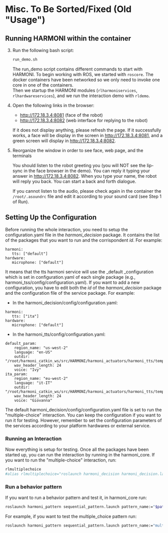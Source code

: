 # Misc. To Be Sorted/Fixed (Old "Usage")
## Running HARMONI within the container

3. Run the following bash script:

    ```bash
    run_demo.sh
    ```
    The run_demo script contains different commands to start with HARMONI.
    To begin working with ROS, we started with `roscore`. The docker containers have been networked so we only need to invoke one core in one of the containers.  
    Then we startup the HARMONI modules (`rlharmoniservices`, `rlhardwareservices`), and we run the interaction demo with `rldemo`.


4. Open the following links in the browser:
    * http://172.18.3.4:8081 (face of the robot)
    * http://172.18.3.4:8082 (web interface for replying to the robot)

    If it does not display anything, please refresh the page.
    If it successfully works, a face will be display in the screen in http://172.18.3.4:8081, and a green screen will display in http://172.18.3.4:8082. 

5.  Reorganize the window in order to see face, web page, and the terminals

    You should listen to the robot greeting you (you will NOT see the lip-sync in the face browser in the demo). You can reply it typing your answer in http://172.18.3.4:8082. 
    When you type your name, the robot will reply you back. You can start a back and forth dialogue.

    If you cannot listen to the audio, please check again in the container the `/root/.asoundrc` file and edit it according to your sound card (see Step 1 of Run).



## Setting Up the Configuration
Before running the whole interaction, you need to setup the configuration.yaml file in the _harmoni_decision_ package.
It contains the list of the packages that you want to run and the corrispondent _id_. For example:
```
harmoni:
   tts: ["default"]
hardware:
   microphone: ["default"]
```

It means that the tts harmoni service will use the _default _configuration which is set in configuration.yaml of each single package (e.g., harmoni_tss/config/configuration.yaml). If you want to add a new configuration, you have to edit both the _id_ of the _harmoni_decision_ package and the configuration file of the service package. For example: 
- In the harmoni_decision/config/configuration.yaml:
```
harmoni:
   tts: ["ita"]
hardware:
   microphone: ["default"]
```
- In the harmoni_tts/config/configuration.yaml:
```
default_param: 
    region_name: "us-west-2"
    language: "en-US"
    outdir: "/root/harmoni_catkin_ws/src/HARMONI/harmoni_actuators/harmoni_tts/temp_data"
    wav_header_length: 24
    voice: "Ivy"
ita_param:
    region_name: "eu-west-2"
    language: "it-IT"
    outdir: "/root/harmoni_catkin_ws/src/HARMONI/harmoni_actuators/harmoni_tts/temp_data"
    wav_header_length: 24
    voice: "Giovanna"
```
The default harmoni_decision/config/configuration.yaml file is set to run the "multiple-choice" interaction. You can keep the configuration if you want to run it for testing. However, remember to set the configuration parameters of the services according to your platform hardwares or external service.


### Running an Interaction
Now everything is setup for testing.
Once all the packages have been started up, you can run the interaction by running in the harmoni_core.
If you want to run the "multiple-choice" interaction, run:
```bash
rlmultiplechoice
#alias rlmultiplechoice="roslaunch harmoni_decision harmoni_decision.launch test:=true pattern_name:='multiple-choice'"
```



### Run a behavior pattern
If you want to run a behavior pattern and test it, in harmoni_core run:
```bash
roslaunch harmoni_pattern sequential_pattern.launch pattern_name:="$pattern_to_test"
```

For example, if you want to test the multiple_choice pattern run:
```bash
roslaunch harmoni_pattern sequential_pattern.launch pattern_name:="multiple-choice"
```
